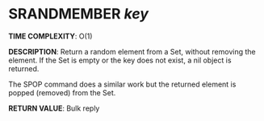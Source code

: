 # SRANDMEMBER *key*

**TIME COMPLEXITY**:
O(1)

**DESCRIPTION**:
Return a random element from a Set, without removing the element. If the Set is
empty or the key does not exist, a nil object is returned.

The SPOP command does a similar work but the returned element is popped
(removed) from the Set.

**RETURN VALUE**:
Bulk reply
